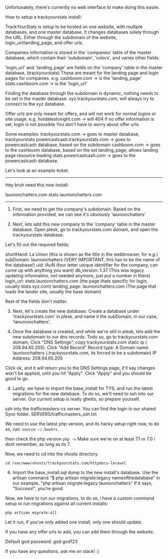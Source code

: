 Unfortunately, there's currently no web interface to make doing this easier. 

How to setup a trackyourstats install:

TrackYourStats is setup to be hosted on one website, with multiple databases, and one master database.
It changes databases solely through the URL. Either through the subdomain of the website, login_url/landing_page, and offer urls.

Companies information is stored in the 'companies' table of the master database, which contain their 'subdomain', 'colors', and varies other fields.

'login_url' and 'landing_page' are fields on the 'company' table in the master database, (trackyourstats)
These are meant for the landing page and login pages for companies.
e.g.
cashboom.com -> is the 'landing_page'
stats.cashboom.com -> is the 'login_url'


Finding the database through the subdomain is dynamic, nothing needs to be set in the master database.
xyz.trackyourstats.com, will always try to connect to the xyz database.

Offer urls are _only_ meant for offers, and will not work for normal logins or site usage.
e.g.
hotdatestonight.com -> will 404 if no offer information is set, login is not possible 
You don't have to worry about offer urls.


Some examples:
trackyourstats.com -> goes to master database, trackyourstats
powercastcash.trackyourstats.com -> goes to powercastcash database, based on the subdomain
cashboom.com -> goes to the cashboom database, based on the set landing_page, allows landing page resource loading
stats.powercastcash.com -> goes to the powercastcash database.

Let's look at an example ticket.
_____________________________
Hey bruh need this new install:

launionchatters.com
stats.launionchatters.com
_____________________________

1. First, we need to get the company's subdomain. Based on the information provided, 
we can see it's obviously 'launionchatters'

2. Next, lets add this new company to the 'company' table in the master database.
Open plesk, go to trackyourstats.com domain, and open the trackyourstats database.

Let's fill out the required fields:

shortHand: La Union (this is shown as the title in the webbrowser, for e.g.)
subDomain: launionchatters (VERY IMPORTANT, this has to be the name of the database!)
uid: lAuN (four letter unique identifier for the company, can come up with anything you want)
db_version: 1.37 (This was legacy updating informatino, not needed anymore, just put a number in there)
login_url: stats.launionchatters.com (the page thats specific for login, usually stats.xyz.com)
landing_page: launionchatters.com (The page that loads the lander site, usually the base domain)

Rest of the fields don't matter.

3. Next, let's create the new database. Create a database under 'trackyourstats.com' in plesk, and name it the subDomain, in our case, 'lanunionchatters'.

4. Once the database is created, and while we're still in plesk, lets add the new subdomain to our dns records.
Todo so, go to trackyourstats.com domain, Click "DNS Settings", copy trackyourstats.com static ip (	208.94.65.205).
Click "Add Record"
Record type: A
Domain name: launionchatters (.trackyourstats.com, its forced to be a subdomain)
IP Address: 208.94.65.205

Click ok, and it will return you to the DNS Settings page, it'll say changes won't be applied, until you hit "Apply".
Click "Apply" and you should be good to go.

4. Lastly, we have to import the base_install for TYS, and run the latest migrations for the new database. 
To do so, we'll need to ssh into our server. Our current setup is really ghetto, so prepare yourself.

ssh into the trafficmasters-cs server. You can find the login in our shared Sync folder. 
SERVERS/trafficmasters_ssh.txt

We need to use the latest php version, and its hacky setup right now, to do so, run:
``` source ~/.bashrc ```

then check the php version
``` php -v ```
Make sure we're on at least 7.1 or 7.0 i dont remember, as long as its 7.

Now, we need to cd into the vhosts directory.

``` cd /var/www/vhosts/trackyourstats.com/httpdocs-laravel ```

6. Import the base_install.sql dump to the new install's database.
Use the artisan command "$ php artisan migrate:legacy nameofthedatabase"
in our example, "php artisan migrate:legacy launionchatters"
If it says, "Success!", you're good.

Now, we have to run our migrations, to do so, i have a custom command setup to run migrations against all current installs:

``` php artisan migrate:all ``` 

Let it run, if you've only added one install, only one should update.

If you have any offer urls to add, you can add them through the website.

Default god password:
god
god123

If you have any questions, ask me on slack! :)
